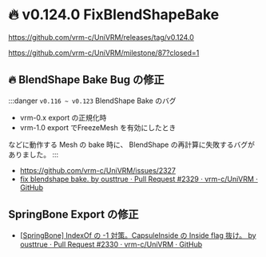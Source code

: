 # 🔥 v0.124.0 FixBlendShapeBake

https://github.com/vrm-c/UniVRM/releases/tag/v0.124.0

https://github.com/vrm-c/UniVRM/milestone/87?closed=1

## 🔥 BlendShape Bake Bug の修正

:::danger `v0.116 ~ v0.123` BlendShape Bake のバグ

- vrm-0.x export の正規化時
- vrm-1.0 export でFreezeMesh を有効にしたとき

などに動作する Mesh の bake 時に、
BlendShape の再計算に失敗するバグがありました。
:::

- https://github.com/vrm-c/UniVRM/issues/2327
- [fix blendshape bake. by ousttrue · Pull Request #2329 · vrm-c/UniVRM · GitHub](https://github.com/vrm-c/UniVRM/pull/2329)

## SpringBone Export の修正

- [\[SpringBone\] IndexOf の -1 対策。CapsuleInside の Inside flag 抜け。 by ousttrue · Pull Request #2330 · vrm-c/UniVRM · GitHub](https://github.com/vrm-c/UniVRM/pull/2330)
